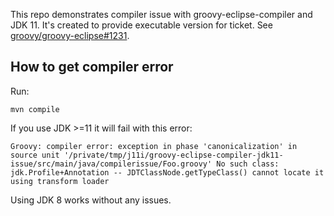 This repo demonstrates compiler issue with groovy-eclipse-compiler and JDK 11.
It's created to provide executable version for ticket.
See [groovy/groovy-eclipse#1231](https://github.com/groovy/groovy-eclipse/issues/1231).

## How to get compiler error

Run:

    mvn compile

If you use JDK >=11 it will fail with this error:

    Groovy: compiler error: exception in phase 'canonicalization' in source unit '/private/tmp/j11i/groovy-eclipse-compiler-jdk11-issue/src/main/java/compilerissue/Foo.groovy' No such class: jdk.Profile+Annotation -- JDTClassNode.getTypeClass() cannot locate it using transform loader

Using JDK 8 works without any issues.
